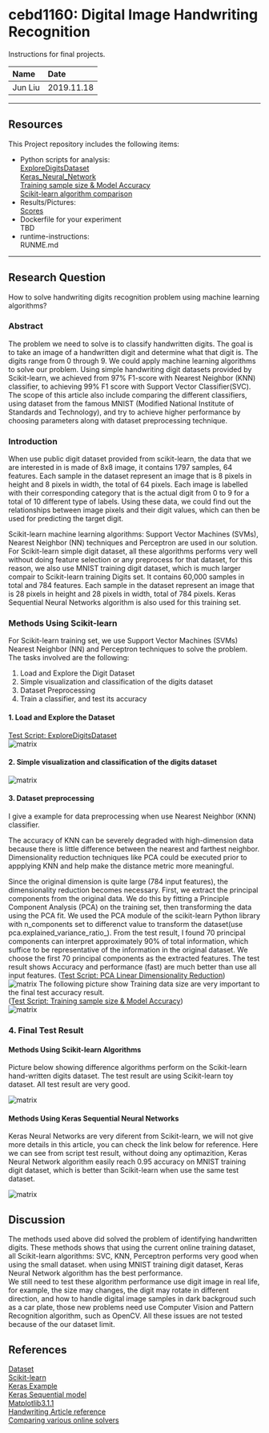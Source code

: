# cebd1160: Digital Image Handwriting Recognition
Instructions for final projects.

| Name | Date |
|:-------|:---------------|
|Jun Liu | 2019.11.18|

-----

## Resources
This Project repository includes the following items:

- Python scripts for analysis:  
 [ExploreDigitsDataset](https://github.com/jasonliu2050/project/blob/master/ExploreDigitsDataset.py)  
 [Keras_Neural_Network](https://github.com/jasonliu2050/project/blob/master/Keras_Neural_Network.py)  
 [Training sample size & Model Accuracy](https://github.com/jasonliu2050/project/blob/master/TrainingSize_Accuracy.py)  
 [Scikit-learn algorithm comparison](https://github.com/jasonliu2050/project/blob/master/project.py)  
- Results/Pictures:  
 [Scores](https://github.com/jasonliu2050/project/blob/master/figures/Scores.png)
- Dockerfile for your experiment  
  TBD
- runtime-instructions:   
  RUNME.md
-----

## Research Question

How to solve handwriting digits recognition problem using machine learning algorithms?
 
### Abstract
The problem we need to solve is to classify handwritten digits. The goal is to take an image of a handwritten digit and determine what that digit is. The digits range from 0 through 9. We could apply machine learning algorithms to solve our problem. Using simple handwriting digit datasets provided by Scikit-learn, we achieved from 97% F1-score with Nearest Neighbor (KNN) classifier, to achieving 99% F1 score with Support Vector Classifier(SVC). The scope of this article also include comparing the different classifiers, using dataset from the famous MNIST (Modified National Institute of Standards and Technology), and try to achieve higher performance by choosing parameters along with dataset preprocessing technique.
### Introduction
When use public digit dataset provided from scikit-learn, the data that we are interested in is made of 8x8 image, it contains 1797 samples, 64 features. Each sample in the dataset represent an image that is 8 pixels in height and 8 pixels in width, the total of 64 pixels. Each image is labelled with their corresponding category that is the actual digit from 0 to 9 for a total of 10 different type of labels. Using these data, we could find out the relationships between image pixels and their digit values, which can then be used for predicting the target digit. 

Scikit-learn machine learning algorithms: Support Vector Machines (SVMs), Nearest Neighbor (NN) techniques and Perceptron are used in our solution. For Scikit-learn simple digit dataset, all these algorithms performs very well without doing feature selection or any preprocess for that dataset, for this reason, we also use MNIST training digit dataset, which is much larger compair to Scikit-learn training Digits set. It contains 60,000 samples in total and 784 features. Each sample in the dataset represent an image that is 28 pixels in height and 28 pixels in width, total of 784 pixels. Keras Sequential Neural Networks algorithm is also used for this training set. 

### Methods Using Scikit-learn
For Scikit-learn training set, we use Support Vector Machines (SVMs) Nearest Neighbor (NN) and Perceptron techniques to solve the problem. The tasks involved are the following:

1. Load and Explore the Digit Dataset
2. Simple visualization and classification of the digits dataset
3. Dataset Preprocessing 
4. Train a classifier, and test its accuracy

#### 1. Load and Explore the Dataset
[Test Script: ExploreDigitsDataset](https://github.com/jasonliu2050/project/blob/master/ExploreDigitsDataset.py)  
![matrix](./figures/ExploreDataset.png)


#### 2. Simple visualization and classification of the digits dataset

![matrix](./figures/PrincipalComponentAnalysis.png)

#### 3. Dataset preprocessing
I give a example for data preprocessing when use Nearest Neighbor (KNN) classifier.

The accuracy of KNN can be severely degraded with high-dimension data because there is little difference between the nearest and farthest neighbor. Dimensionality reduction techniques like PCA could be executed prior to appplying KNN and help make the distance metric more meaningful.

Since the original dimension is quite large (784 input features), the dimensionality reduction becomes necessary. First, we extract the principal components from the original data. We do this by fitting a Principle Component Analysis (PCA) on the training set, then transforming the data using the PCA fit. We used the PCA module of the scikit-learn Python library with n_components set to differenct value to transform the dataset(use pca.explained_variance_ratio_). From the test result, I found 70 principal components can interpret approximately 90% of total information, which suffice to be representative of the information in the original dataset. We choose the first 70 principal components as the extracted features. The test result shows Accuracy and performance (fast) are much better than use all input features. ([Test Script: PCA Linear Dimensionality Reduction](https://github.com/jasonliu2050/project/blob/master/PCA_Linear_dimensionality_reduction.py))  
![matrix](./figures/PrincipalComponentAnalysis_variance.png)
The following picture show Training data size are very important to the final test accuracy result.  
([Test Script: Training sample size & Model Accuracy](https://github.com/jasonliu2050/project/blob/master/TrainingSize_Accuracy.py))    
![matrix](./figures/Training_Size_Accuracy.png)

### 4. Final Test Result

#### Methods Using Scikit-learn Algorithms
Picture below showing difference algorithms perform on the Scikit-learn hand-written digits dataset.
The test result are using Scikit-learn toy dataset. All test result are very good.

![matrix](./figures/Comparation.png)

#### Methods Using Keras Sequential Neural Networks

Keras Neural Networks are very diferent from Scikit-learn, we will not give more details in this article, you can check the link below for reference. Here we can see from script test result, without doing any optimazition, Keras Neural Network algorithm easily reach 0.95 accuracy on MNIST training digit dataset, which is better than Scikit-learn when use the same test dataset.

![matrix](./figures/KerasScores.png)

## Discussion
The methods used above did solved the problem of identifying handwritten digits. These methods shows that using the current online training dataset, all  Scikit-learn algorithms: SVC, KNN, Perceptron performs very good when using the small dataset. when using MNIST training digit dataset, Keras Neural Network algorithm has the best performance.    
We still need to test these algorithm performance use digit image in real life, for example, the size may changes, the digit may rotate in different direction, and how to handle digital image samples in dark backgroud such as a car plate, those new problems need use Computer Vision and Pattern Recognition algorithm, such as OpenCV. All these issues are not tested because of the our dataset limit.  

## References
[Dataset](https://scikit-learn.org/stable/modules/generated/sklearn.datasets.load_digits.html#sklearn.datasets.load_digits)  
[Scikit-learn](https://scikit-learn.org/stable/whats_new.html#version-0-21-3)  
[Keras Example](https://medium.com/tebs-lab/how-to-classify-mnist-digits-with-different-neural-network-architectures-39c75a0f03e3)  
[Keras Sequential model](https://keras.io/models/sequential/)  
[Matplotlib3.1.1](https://matplotlib.org/3.1.1/users/whats_new.html)  
[Handwriting Article reference](https://medium.com/the-andela-way/applying-machine-learning-to-recognize-handwritten-characters-babcd4b8d705)  
[Comparing various online solvers](https://scikit-learn.org/stable/auto_examples/linear_model/plot_sgd_comparison.html#sphx-glr-auto-examples-linear-model-plot-sgd-comparison-py)  


